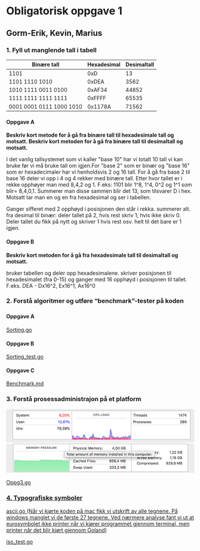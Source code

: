 <h1>      Obligatorisk oppgave 1 </h1>
<h2>      Gorm-Erik, Kevin, Marius </h2>

<h3>      1. Fyll ut manglende tall i tabell </h3>

Binære tall|Hexadesimal|Desimaltall
-|-|-
1101|0xD|13
1101 1110 1010|0xDEA |3562
1010 1111 0011 0100|0xAF34| 44852
1111 1111 1111 1111 | 0xFFFF | 65535
0001 0001 0111 1000 1010 | 0x1178A | 71562

<h4>     Oppgave A </h4>
<b>Beskriv kort metode for å gå fra binære tall til hexadesimale tall og motsatt. Beskriv kort metoden for å gå fra binære tall til desimaltall og motsatt.</b>

<p>I det vanlig tallsystemet som vi kaller "base 10" har vi totalt 10 tall vi kan bruke før vi må bruke tall om igjen.For "base 2" som er binær og "base 16" som er hexadecimaler har vi henholdsvis 2 og 16 tall. For å gå fra base 2 til base 16 deler vi opp i 4 og 4 rekker med binære tall. Etter hvor tallet er i rekke opphøyer man med 8,4,2 og 1. F.eks: 1101 blir 1^8, 1^4, 0^2 og 1^1 som blir= 8,4,0,1.
  Summerer man disse sammen blir det 13, som tilsvarer D i hex.
Motsatt tar man en og en fra hexadesimal og ser i tabellen.

Ganger sifferet med 2 opphøyd i posisjonen den står i rekka. summerer alt.
fra desimal til binær: deler tallet på 2, hvis rest skriv 1, hvis ikke skriv 0. Deler tallet du fikk på nytt og skriver 1 hvis rest osv. helt til det bare er 1 igjen.</p>
<h4>      Oppgave B </h4>
<b>Beskriv kort metoden for å gå fra hexadesimale tall til desimaltall og motsatt.</b>

<p>bruker tabellen og deler opp hexadesimalene. skriver posisjonen til hexadesimalet (fra 0-15) og ganger med 16 opphøyd i posisjonen til tallet. F.eks. DEA - Dx16^2, Ex16^1, Ax16^0</p>

<h3> 2. Forstå algoritmer og utføre “benchmark”-tester på koden <h3>

<h4> Oppgave A </h4>
<a href="https://github.com/gormaar/Feil-Bruker/blob/Under-arbeid/sorting.go">Sorting.go</a>

<h4> Oppgave B </h4>
<a href="https://github.com/gormaar/Feil-Bruker/blob/Under-arbeid/sorting_test.go">Sorting_test.go</a>


<h4> Oppgave C </h4>
<a href="https://github.com/gormaar/Feil-Bruker/blob/Under-arbeid/benchmark.md">Benchmark.md</a>

<h3> 3. Forstå prosessadministrajon på et platform </h3>

<img src="https://github.com/gormaar/Feil-Bruker/blob/Under-arbeid/Screen%20Shot%202018-02-14%20at%2023.41.03.png">
<img src="https://github.com/gormaar/Feil-Bruker/blob/Under-arbeid/Screen%20Shot%202018-02-14%20at%2023.41.10.png">

<a href="https://github.com/gormaar/Feil-Bruker/blob/Under-arbeid/oppg3.go">Oppg3.go
  
<h3> 4. Typografiske symboler </h3>

<a href="https://github.com/gormaar/Feil-Bruker/blob/Under-arbeid/ascii.go">ascii.go
 (Når vi kjørte koden på mac fikk vi utskrift av alle tegnene. På windows manglet vi de første 27 tegnene. Ved nærmere analyse fant vi ut at eurosymbolet ikke printer når vi kjører programmet gjennom terminal, men printer når det blir kjørt gjennom Goland)

<a href="https://github.com/gormaar/Feil-Bruker/blob/Under-arbeid/iso_test.go">iso_test.go
